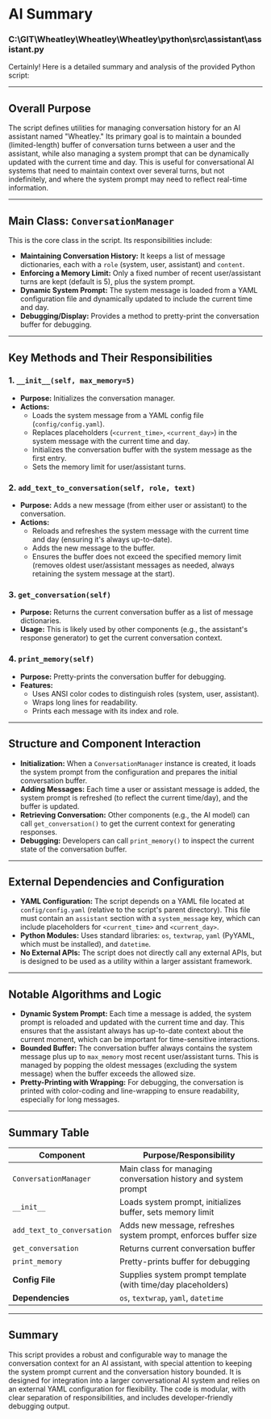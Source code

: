 # AI Summary

### C:\GIT\Wheatley\Wheatley\Wheatley\python\src\assistant\assistant.py
Certainly! Here is a detailed summary and analysis of the provided Python script:

---

## **Overall Purpose**

The script defines utilities for managing conversation history for an AI assistant named "Wheatley." Its primary goal is to maintain a bounded (limited-length) buffer of conversation turns between a user and the assistant, while also managing a system prompt that can be dynamically updated with the current time and day. This is useful for conversational AI systems that need to maintain context over several turns, but not indefinitely, and where the system prompt may need to reflect real-time information.

---

## **Main Class: `ConversationManager`**

This is the core class in the script. Its responsibilities include:

- **Maintaining Conversation History:** It keeps a list of message dictionaries, each with a `role` (system, user, assistant) and `content`.
- **Enforcing a Memory Limit:** Only a fixed number of recent user/assistant turns are kept (default is 5), plus the system prompt.
- **Dynamic System Prompt:** The system message is loaded from a YAML configuration file and dynamically updated to include the current time and day.
- **Debugging/Display:** Provides a method to pretty-print the conversation buffer for debugging.

---

## **Key Methods and Their Responsibilities**

### **1. `__init__(self, max_memory=5)`**

- **Purpose:** Initializes the conversation manager.
- **Actions:**
  - Loads the system message from a YAML config file (`config/config.yaml`).
  - Replaces placeholders (`<current_time>`, `<current_day>`) in the system message with the current time and day.
  - Initializes the conversation buffer with the system message as the first entry.
  - Sets the memory limit for user/assistant turns.

### **2. `add_text_to_conversation(self, role, text)`**

- **Purpose:** Adds a new message (from either user or assistant) to the conversation.
- **Actions:**
  - Reloads and refreshes the system message with the current time and day (ensuring it's always up-to-date).
  - Adds the new message to the buffer.
  - Ensures the buffer does not exceed the specified memory limit (removes oldest user/assistant messages as needed, always retaining the system message at the start).

### **3. `get_conversation(self)`**

- **Purpose:** Returns the current conversation buffer as a list of message dictionaries.
- **Usage:** This is likely used by other components (e.g., the assistant's response generator) to get the current conversation context.

### **4. `print_memory(self)`**

- **Purpose:** Pretty-prints the conversation buffer for debugging.
- **Features:**
  - Uses ANSI color codes to distinguish roles (system, user, assistant).
  - Wraps long lines for readability.
  - Prints each message with its index and role.

---

## **Structure and Component Interaction**

- **Initialization:** When a `ConversationManager` instance is created, it loads the system prompt from the configuration and prepares the initial conversation buffer.
- **Adding Messages:** Each time a user or assistant message is added, the system prompt is refreshed (to reflect the current time/day), and the buffer is updated.
- **Retrieving Conversation:** Other components (e.g., the AI model) can call `get_conversation()` to get the current context for generating responses.
- **Debugging:** Developers can call `print_memory()` to inspect the current state of the conversation buffer.

---

## **External Dependencies and Configuration**

- **YAML Configuration:** The script depends on a YAML file located at `config/config.yaml` (relative to the script's parent directory). This file must contain an `assistant` section with a `system_message` key, which can include placeholders for `<current_time>` and `<current_day>`.
- **Python Modules:** Uses standard libraries: `os`, `textwrap`, `yaml` (PyYAML, which must be installed), and `datetime`.
- **No External APIs:** The script does not directly call any external APIs, but is designed to be used as a utility within a larger assistant framework.

---

## **Notable Algorithms and Logic**

- **Dynamic System Prompt:** Each time a message is added, the system prompt is reloaded and updated with the current time and day. This ensures that the assistant always has up-to-date context about the current moment, which can be important for time-sensitive interactions.
- **Bounded Buffer:** The conversation buffer always contains the system message plus up to `max_memory` most recent user/assistant turns. This is managed by popping the oldest messages (excluding the system message) when the buffer exceeds the allowed size.
- **Pretty-Printing with Wrapping:** For debugging, the conversation is printed with color-coding and line-wrapping to ensure readability, especially for long messages.

---

## **Summary Table**

| Component           | Purpose/Responsibility                                              |
|---------------------|---------------------------------------------------------------------|
| `ConversationManager` | Main class for managing conversation history and system prompt      |
| `__init__`          | Loads system prompt, initializes buffer, sets memory limit           |
| `add_text_to_conversation` | Adds new message, refreshes system prompt, enforces buffer size |
| `get_conversation`  | Returns current conversation buffer                                 |
| `print_memory`      | Pretty-prints buffer for debugging                                  |
| **Config File**     | Supplies system prompt template (with time/day placeholders)         |
| **Dependencies**    | `os`, `textwrap`, `yaml`, `datetime`                                |

---

## **Summary**

This script provides a robust and configurable way to manage the conversation context for an AI assistant, with special attention to keeping the system prompt current and the conversation history bounded. It is designed for integration into a larger conversational AI system and relies on an external YAML configuration for flexibility. The code is modular, with clear separation of responsibilities, and includes developer-friendly debugging output.
